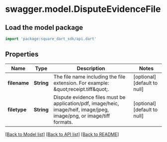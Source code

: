 # swagger.model.DisputeEvidenceFile

## Load the model package
```dart
import 'package:square_dart_sdk/api.dart'
```

## Properties
Name | Type | Description | Notes
------------ | ------------- | ------------- | -------------
**filename** | **String** | The file name including the file extension. For example: \&quot;receipt.tiff\&quot;. | [optional] [default to null]
**filetype** | **String** | Dispute evidence files must be application/pdf, image/heic, image/heif, image/jpeg, image/png, or image/tiff formats. | [optional] [default to null]

[[Back to Model list]](../README.md#documentation-for-models) [[Back to API list]](../README.md#documentation-for-api-endpoints) [[Back to README]](../README.md)

